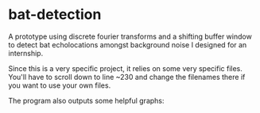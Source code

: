 # bat-detection
A prototype using discrete fourier transforms and a shifting buffer window to detect bat echolocations amongst background noise I designed for an internship.

Since this is a very specific project, it relies on some very specific files. You'll have to scroll down to line ~230 and change the filenames there if you want to use your own files.

The program also outputs some helpful graphs:

